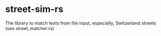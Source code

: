 # street-sim-rs
The library to match texts from file input, especially, Switzerland streets (see street_matcher.rs)
